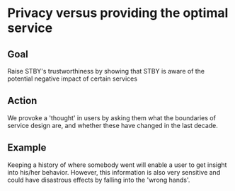 # Privacy versus providing the optimal service

## Goal

Raise STBY's trustworthiness by showing that STBY is aware of the potential negative impact of certain services

## Action

We provoke a 'thought' in users by asking them what the boundaries of service design are, and whether these have changed in the last decade.

## Example

Keeping a history of where somebody went will enable a user to get insight into his/her behavior. However, this information is also very sensitive and could have disastrous effects by falling into the 'wrong hands'.

